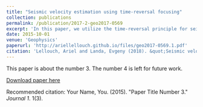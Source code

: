 ```yaml
---
title: "Seismic velocity estimation using time-reversal focusing"
collection: publications
permalink: /publication/2017-2-geo2017-0569
excerpt: 'In this paper, we utilize the time-reversal principle for seismic velocity estimation. Recorded data are back-propagated through various velocity models. When the model is correct, energy will be focused at the true source location and origin time. By illustrating the method on a direct source-receiver path example (cross-hole acquisition), smooth velocity models may be used for back-propagation.'
date: 2015-10-01
venue: 'Geophysics'
paperurl: 'http://ariellellouch.github.io/files/geo2017-0569.1.pdf'
citation: 'Lellouch, Ariel and Landa, Evgeny (2018). &quot;Seismic velocity estimation using time-reversal focusing&quot; <i>Geophysics</i>. 83(4).'
---
```

This paper is about the number 3. The number 4 is left for future work.

[Download paper here](http://academicpages.github.io/files/paper3.pdf)

Recommended citation: Your Name, You. (2015). "Paper Title Number 3." <i>Journal 1</i>. 1(3).